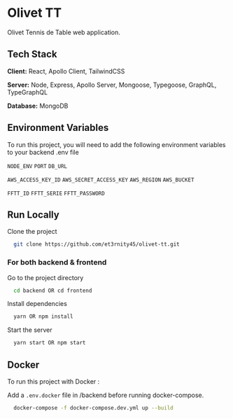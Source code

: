 # Olivet TT

Olivet Tennis de Table web application.


## Tech Stack

**Client:** React, Apollo Client, TailwindCSS

**Server:** Node, Express, Apollo Server, Mongoose, Typegoose, GraphQL, TypeGraphQL

**Database:** MongoDB

  
## Environment Variables

To run this project, you will need to add the following environment variables to your backend .env file

`NODE_ENV`
`PORT`
`DB_URL`

`AWS_ACCESS_KEY_ID`
`AWS_SECRET_ACCESS_KEY`
`AWS_REGION`
`AWS_BUCKET`

`FFTT_ID`
`FFTT_SERIE`
`FFTT_PASSWORD`

  
## Run Locally

Clone the project

```bash
  git clone https://github.com/et3rnity45/olivet-tt.git
```

### For both backend & frontend

Go to the project directory

```bash
  cd backend OR cd frontend
```

Install dependencies

```bash
  yarn OR npm install
```

Start the server

```bash
  yarn start OR npm start
```

## Docker

To run this project with Docker :

Add a `.env.docker` file in /backend before running docker-compose.

```bash
  docker-compose -f docker-compose.dev.yml up --build
```

  
